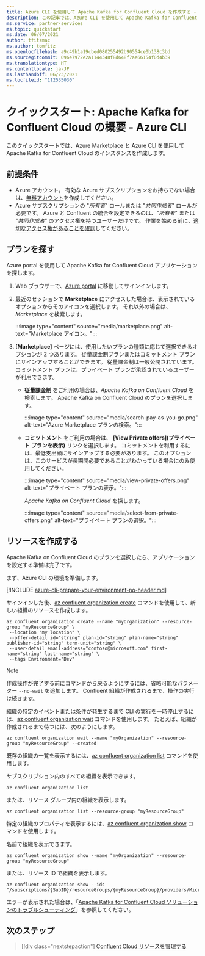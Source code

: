```yaml
---
title: Azure CLI を使用して Apache Kafka for Confluent Cloud を作成する - Azure パートナー ソリューション
description: この記事では、Azure CLI を使用して Apache Kafka for Confluent Cloud のインスタンスを作成する方法について説明します。
ms.service: partner-services
ms.topic: quickstart
ms.date: 06/07/2021
author: tfitzmac
ms.author: tomfitz
ms.openlocfilehash: a9c49b1a19cbed080255492b90554ce0b138c3bd
ms.sourcegitcommit: 096e7972e2a1144348f8d648f7ae66154f0d4b39
ms.translationtype: HT
ms.contentlocale: ja-JP
ms.lasthandoff: 06/23/2021
ms.locfileid: "112535030"
---
```

# <a name="quickstart-get-started-with-apache-kafka-for-confluent-cloud---azure-cli"></a>クイックスタート: Apache Kafka for Confluent Cloud の概要 - Azure CLI

このクイックスタートでは、Azure Marketplace と Azure CLI を使用して Apache Kafka for Confluent Cloud のインスタンスを作成します。

## <a name="prerequisites"></a>前提条件

- Azure アカウント。 有効な Azure サブスクリプションをお持ちでない場合は、[無料アカウント](https://azure.microsoft.com/free/)を作成してください。
- Azure サブスクリプションの "_所有者_" ロールまたは "_共同作成者_" ロールが必要です。 Azure と Confluent の統合を設定できるのは、"_所有者_" または "_共同作成者_" のアクセス権を持つユーザーだけです。 作業を始める前に、[適切なアクセス権があることを確認](../../role-based-access-control/check-access.md)してください。

## <a name="find-offer"></a>プランを探す

Azure portal を使用して Apache Kafka for Confluent Cloud アプリケーションを探します。

1. Web ブラウザーで、[Azure portal](https://portal.azure.com/) に移動してサインインします。

1. 最近のセッションで **Marketplace** にアクセスした場合は、表示されているオプションからそのアイコンを選択します。 それ以外の場合は、_Marketplace_ を検索します。

    :::image type="content" source="media/marketplace.png" alt-text="Marketplace アイコン。":::

1. **[Marketplace]** ページには、使用したいプランの種類に応じて選択できるオプションが 2 つあります。 従量課金制プランまたはコミットメント プランにサインアップすることができます。 従量課金制は一般公開されています。 コミットメント プランは、プライベート プランが承認されているユーザーが利用できます。

   - **従量課金制** をご利用の場合は、_Apache Kafka on Confluent Cloud_ を検索します。 Apache Kafka on Confluent Cloud のプランを選択します。

     :::image type="content" source="media/search-pay-as-you-go.png" alt-text="Azure Marketplace プランの検索。":::

   - **コミットメント** をご利用の場合は、 **[View Private offers]\(プライベート プランを表示\)** リンクを選択します。 コミットメントを利用するには、最低支出額にサインアップする必要があります。 このオプションは、このサービスが長期間必要であることがわかっている場合にのみ使用してください。

     :::image type="content" source="media/view-private-offers.png" alt-text="プライベート プランの表示。":::

     _Apache Kafka on Confluent Cloud_ を探します。

     :::image type="content" source="media/select-from-private-offers.png" alt-text="プライベート プランの選択。":::

## <a name="create-resource"></a>リソースを作成する

Apache Kafka on Confluent Cloud のプランを選択したら、アプリケーションを設定する準備は完了です。

まず、Azure CLI の環境を準備します。

[!INCLUDE [azure-cli-prepare-your-environment-no-header.md](../../../includes/azure-cli-prepare-your-environment-no-header.md)]

サインインした後、[az confluent organization create](/cli/azure/confluent/organization#az_confluent_organization_create) コマンドを使用して、新しい組織のリソースを作成します。

```azurecli
az confluent organization create --name "myOrganization" --resource-group "myResourceGroup" \
 --location "my location" \ 
 --offer-detail id="string" plan-id="string" plan-name="string" publisher-id="string" term-unit="string" \ 
 --user-detail email-address="contoso@microsoft.com" first-name="string" last-name="string" \ 
 --tags Environment="Dev" 
```

> [!NOTE]
> 作成操作が完了する前にコマンドから戻るようにするには、省略可能なパラメーター `--no-wait` を追加します。 Confluent 組織が作成されるまで、操作の実行は続きます。
 
組織の特定のイベントまたは条件が発生するまで CLI の実行を一時停止するには、[az confluent organization wait](/cli/azure/confluent/organization#az_confluent_organization_wait) コマンドを使用します。 たとえば、組織が作成されるまで待つには、次のようにします。

```azurecli
az confluent organization wait --name "myOrganization" --resource-group "myResourceGroup" --created
```

既存の組織の一覧を表示するには、[az confluent organization list](/cli/azure/confluent/organization#az_confluent_organization_list) コマンドを使用します。

サブスクリプション内のすべての組織を表示できます。

```azurecli
az confluent organization list
```

または、リソース グループ内の組織を表示します。

```azurecli
az confluent organization list --resource-group "myResourceGroup"
```

特定の組織のプロパティを表示するには、[az confluent organization show](/cli/azure/confluent/organization#az_confluent_organization_show) コマンドを使用します。

名前で組織を表示できます。

```azurecli
az confluent organization show --name "myOrganization" --resource-group "myResourceGroup"
```

または、リソース ID で組織を表示します。

```azurecli
az confluent organization show --ids "/subscriptions/{SubID}/resourceGroups/{myResourceGroup}/providers/Microsoft.Confluent/organizations/{myOrganization}"
```

エラーが表示された場合は、「[Apache Kafka for Confluent Cloud ソリューションのトラブルシューティング](troubleshoot.md)」を参照してください。

## <a name="next-steps"></a>次のステップ

> [!div class="nextstepaction"]
> [Confluent Cloud リソースを管理する](manage.md)
